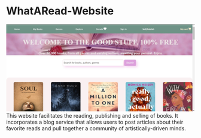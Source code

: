 # WhatARead-Website
![Website Preview](images/website_preview.jpg)
This website facilitates the reading, publishing and selling of books. It incorporates a blog service that allows users to post articles about their favorite reads and pull together a community of artistically-driven minds.
